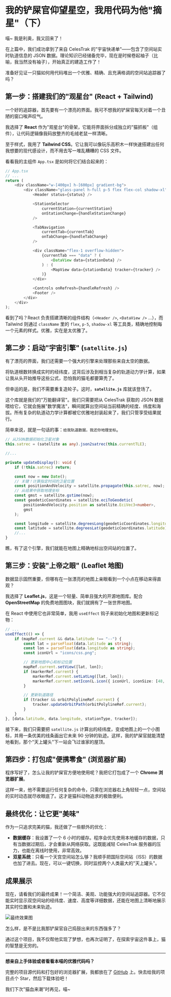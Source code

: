 # 我的铲屎官仰望星空，我用代码为他"摘星"（下）

喵~ 我是利奥，我又回来了！

在上篇中，我们成功拿到了来自 CelesTrak 的"宇宙快递单"——包含了空间站实时轨道信息的 JSON 数据。理论知识已经储备完毕，现在是时候卷起袖子（比喻，我当然没有袖子），开始真正的建造工作了！

准备好见证一只猫如何用代码堆出一个优雅、精确、且充满格调的空间站追踪器了吗？

## 第一步：搭建我们的"观星台" (React + Tailwind)

一个好的追踪器，首先要有一个漂亮的界面。我可不想我的铲屎官每天对着一个丑陋的窗口唉声叹气。

我选择了 **React** 作为"观星台"的骨架，它能将界面拆分成独立的"猫抓板"（组件），让代码逻辑像我码放整齐的毛绒老鼠一样清晰。

至于样式，我用了 **Tailwind CSS**。它让我可以像玩乐高积木一样快速搭建出任何我想要的现代感设计，而不用去写一堆乱糟糟的 CSS 文件。

看看我的主组件 `App.tsx` 是如何将它们结合起来的：

```typescript
// App.tsx
// ...
return (
	<div className="w-[400px] h-[600px] gradient-bg">
		<div className="glass-panel h-full p-5 flex flex-col shadow-xl">
			<Header status={status} />

			<StationSelector
				currentStation={currentStation}
				onStationChange={handleStationChange}
			/>

			<TabNavigation
				currentTab={currentTab}
				onTabChange={handleTabChange}
			/>

			<div className="flex-1 overflow-hidden">
				{currentTab === "data" ? (
					<DataView data={stationData} />
				) : (
					<MapView data={stationData} tracker={tracker} />
				)}
			</div>

			<Controls onRefresh={handleRefresh} />
			<Footer />
		</div>
	</div>
);
```

看到了吗？React 负责搭建清晰的组件结构（`<Header />`, `<DataView />` ...），而 Tailwind 则通过 `className` 里的 `flex`, `p-5`, `shadow-xl` 等工具类，精确地控制每一个元素的样式。优雅，实在是太优雅了。

## 第二步：启动"宇宙引擎" (`satellite.js`)

有了漂亮的界面，我们还需要一个强大的引擎来处理那些来自太空的数据。

将轨道根数转换成实时的经纬度，这背后涉及到相当复杂的轨道动力学计算，如果让我从头开始推导这些公式，恐怕我的猫毛都要算秃了。

但幸运的是，我们不需要重复造轮子。这时，**`satellite.js`** 库就该登场了。

这个库就是我们的"万能翻译官"。我们只需要把从 CelesTrak 获取的 JSON 数据喂给它，它就会施展"数学魔法"，瞬间就算出空间站当前精确的经度、纬度和海拔。所有复杂的轨道动力学计算都被它优雅地封装起来了，我们只管享受结果就行。

简单来说，就是一句话的事：`给我轨道数据，我还你地理坐标`。

```typescript
// 从JSON数据初始化卫星对象
this.satrec = (satellite as any).json2satrec(this.currentTLE);

//...

private updateDisplay(): void {
    if (!this.satrec) return;

    const now = new Date();
    // 关键！计算指定时间的卫星位置
    const positionAndVelocity = satellite.propagate(this.satrec, now);
    // 从结果中获取地理坐标
    const gmst = satellite.gstime(now);
    const geodeticCoordinates = satellite.eciToGeodetic(
        positionAndVelocity.position as satellite.EciVec3<number>,
        gmst
    );

    const longitude = satellite.degreesLong(geodeticCoordinates.longitude);
    const latitude = satellite.degreesLat(geodeticCoordinates.latitude);
    //...
}
```

瞧，有了这个引擎，我们就能在地图上精确地标出空间站的位置了。

## 第三步：安装"上帝之眼" (Leaflet 地图)

数据显示固然重要，但哪有在一张漂亮的地图上亲眼看到一个小点在移动来得直观？

我选择了 **Leaflet.js**，这是一个轻量、简单且强大的开源地图库。配合 **OpenStreetMap** 的免费地图图块，我们就拥有了一张世界地图。

在 React 中使用它也非常简单，我用 `useEffect` 钩子来初始化地图和更新标记物：

```typescript
// ...
useEffect(() => {
	if (mapRef.current && data.latitude !== "--") {
		const lat = parseFloat(data.latitude as string);
		const lon = parseFloat(data.longitude as string);
		const iconUrl = "icons/css.png";

		// 更新地图中心和标记位置
		mapRef.current.setView([lat, lon]);
		if (markerRef.current) {
			markerRef.current.setLatLng([lat, lon]);
			markerRef.current.setIcon(L.icon({ iconUrl, iconSize: [48, 48] }));
		}

		// 更新轨道路径
		if (tracker && orbitPolylineRef.current) {
			tracker.updateOrbitPath(orbitPolylineRef.current);
		}
	}
}, [data.latitude, data.longitude, stationType, tracker]);
```

接下来，我们只需要把 `satellite.js` 计算出的经纬度，变成地图上的一个小图标，并用一条优美的线条画出它未来 90 分钟的轨迹。这样，我的铲屎官就能清楚地看到，那个"天上罐头"下一站会飞过谁家的屋顶。

## 第四步：打包成"便携零食" (浏览器扩展)

程序写好了，怎么让我的铲屎官方便地使用呢？我把它打包成了一个 **Chrome 浏览器扩展**。

这样一来，他不需要运行任何复杂的命令，只需在浏览器右上角轻轻一点，空间站的实时动态就尽收眼底了。这才是猫科动物追求的极致便利。

## 最终优化：让它更"美味"

作为一只追求完美的猫，我还做了一些额外的优化：

-   **数据缓存**：我设置了一个 6 小时的缓存。程序会优先使用本地缓存的数据，只有当数据过期后，才会重新从网络获取。这既能减轻 CelesTrak 服务器的压力，也能在离线时使用，非常高效。
-   **双星系统**：只看一个天宫空间站怎么够？我顺手把国际空间站（ISS）的数据也加了进去。现在，可以一键切换，同时监控两个人类最大的"天上罐头"。

## 成果展示

现在，请看我们的最终成果！一个简洁、美观、功能强大的空间站追踪器。它不仅能实时显示双空间站的经纬度、速度、高度等详细数据，还能在地图上清晰地展示其实时位置和未来轨迹。

![最终效果图](https://raw.githubusercontent.com/Leo-Jo/CSS-Station-Tracker-React/main/screenshots/screenshot-1.png)

怎么样，是不是比我那铲屎官自己捣鼓出来的东西强多了？

通过这个项目，我不仅帮他实现了梦想，也再次证明了，在探索宇宙这件事上，猫的智慧是无穷的。

---

**想亲自上手体验或者看看本喵的优雅代码吗？**

完整的项目源代码和打包好的浏览器扩展，我都放在了 [GitHub](https://github.com/Leo-Jo/CSS-Station-Tracker-React) 上。快去给我的项目点个 Star，然后下载体验吧！

我们下次"猫血来潮"时再见，喵~
